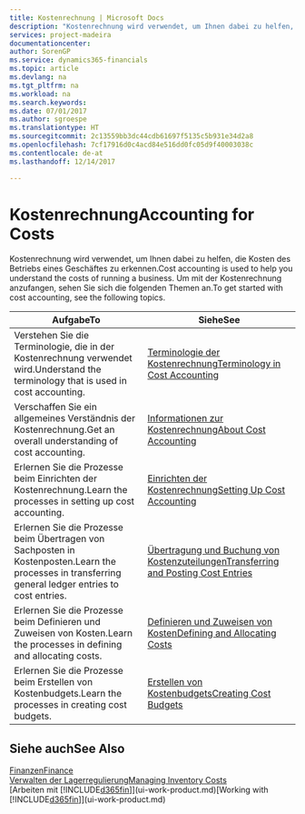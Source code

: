```yaml
---
title: Kostenrechnung | Microsoft Docs
description: "Kostenrechnung wird verwendet, um Ihnen dabei zu helfen, die Kosten des Betriebs eines Geschäftes zu erkennen. Um mit der Kostenrechnung anzufangen, sehen Sie sich die folgenden Themen an."
services: project-madeira
documentationcenter: 
author: SorenGP
ms.service: dynamics365-financials
ms.topic: article
ms.devlang: na
ms.tgt_pltfrm: na
ms.workload: na
ms.search.keywords: 
ms.date: 07/01/2017
ms.author: sgroespe
ms.translationtype: HT
ms.sourcegitcommit: 2c13559bb3dc44cdb61697f5135c5b931e34d2a8
ms.openlocfilehash: 7cf17916d0c4acd84e516dd0fc05d9f40003038c
ms.contentlocale: de-at
ms.lasthandoff: 12/14/2017

---
```

# <a name="accounting-for-costs"></a><span data-ttu-id="f7a22-104">Kostenrechnung</span><span class="sxs-lookup"><span data-stu-id="f7a22-104">Accounting for Costs</span></span>
<span data-ttu-id="f7a22-105">Kostenrechnung wird verwendet, um Ihnen dabei zu helfen, die Kosten des Betriebs eines Geschäftes zu erkennen.</span><span class="sxs-lookup"><span data-stu-id="f7a22-105">Cost accounting is used to help you understand the costs of running a business.</span></span> <span data-ttu-id="f7a22-106">Um mit der Kostenrechnung anzufangen, sehen Sie sich die folgenden Themen an.</span><span class="sxs-lookup"><span data-stu-id="f7a22-106">To get started with cost accounting, see the following topics.</span></span>  

|<span data-ttu-id="f7a22-107">Aufgabe</span><span class="sxs-lookup"><span data-stu-id="f7a22-107">To</span></span>|<span data-ttu-id="f7a22-108">Siehe</span><span class="sxs-lookup"><span data-stu-id="f7a22-108">See</span></span>|  
|--------|---------|  
|<span data-ttu-id="f7a22-109">Verstehen Sie die Terminologie, die in der Kostenrechnung verwendet wird.</span><span class="sxs-lookup"><span data-stu-id="f7a22-109">Understand the terminology that is used in cost accounting.</span></span>|[<span data-ttu-id="f7a22-110">Terminologie der Kostenrechnung</span><span class="sxs-lookup"><span data-stu-id="f7a22-110">Terminology in Cost Accounting</span></span>](finance-terminology-in-cost-accounting.md)|  
|<span data-ttu-id="f7a22-111">Verschaffen Sie ein allgemeines Verständnis der Kostenrechnung.</span><span class="sxs-lookup"><span data-stu-id="f7a22-111">Get an overall understanding of cost accounting.</span></span>|[<span data-ttu-id="f7a22-112">Informationen zur Kostenrechnung</span><span class="sxs-lookup"><span data-stu-id="f7a22-112">About Cost Accounting</span></span>](finance-about-cost-accounting.md)|  
|<span data-ttu-id="f7a22-113">Erlernen Sie die Prozesse beim Einrichten der Kostenrechnung.</span><span class="sxs-lookup"><span data-stu-id="f7a22-113">Learn the processes in setting up cost accounting.</span></span>|[<span data-ttu-id="f7a22-114">Einrichten der Kostenrechnung</span><span class="sxs-lookup"><span data-stu-id="f7a22-114">Setting Up Cost Accounting</span></span>](finance-set-up-cost-accounting.md)|  
|<span data-ttu-id="f7a22-115">Erlernen Sie die Prozesse beim Übertragen von Sachposten in Kostenposten.</span><span class="sxs-lookup"><span data-stu-id="f7a22-115">Learn the processes in transferring general ledger entries to cost entries.</span></span>|[<span data-ttu-id="f7a22-116">Übertragung und Buchung von Kostenzuteilungen</span><span class="sxs-lookup"><span data-stu-id="f7a22-116">Transferring and Posting Cost Entries</span></span>](finance-transfer-and-post-cost-entries.md)|  
|<span data-ttu-id="f7a22-117">Erlernen Sie die Prozesse beim Definieren und Zuweisen von Kosten.</span><span class="sxs-lookup"><span data-stu-id="f7a22-117">Learn the processes in defining and allocating costs.</span></span>|[<span data-ttu-id="f7a22-118">Definieren und Zuweisen von Kosten</span><span class="sxs-lookup"><span data-stu-id="f7a22-118">Defining and Allocating Costs</span></span>](finance-define-and-allocate-costs.md)|  
|<span data-ttu-id="f7a22-119">Erlernen Sie die Prozesse beim Erstellen von Kostenbudgets.</span><span class="sxs-lookup"><span data-stu-id="f7a22-119">Learn the processes in creating cost budgets.</span></span>|[<span data-ttu-id="f7a22-120">Erstellen von Kostenbudgets</span><span class="sxs-lookup"><span data-stu-id="f7a22-120">Creating Cost Budgets</span></span>](finance-create-cost-budgets.md)|  

## <a name="see-also"></a><span data-ttu-id="f7a22-121">Siehe auch</span><span class="sxs-lookup"><span data-stu-id="f7a22-121">See Also</span></span>  
[<span data-ttu-id="f7a22-122">Finanzen</span><span class="sxs-lookup"><span data-stu-id="f7a22-122">Finance</span></span>](finance.md)  
[<span data-ttu-id="f7a22-123">Verwalten der Lagerregulierung</span><span class="sxs-lookup"><span data-stu-id="f7a22-123">Managing Inventory Costs</span></span>](finance-manage-inventory-costs.md)  
<span data-ttu-id="f7a22-124">[Arbeiten mit [!INCLUDE[d365fin](includes/d365fin_md.md)]](ui-work-product.md)</span><span class="sxs-lookup"><span data-stu-id="f7a22-124">[Working with [!INCLUDE[d365fin](includes/d365fin_md.md)]](ui-work-product.md)</span></span>


